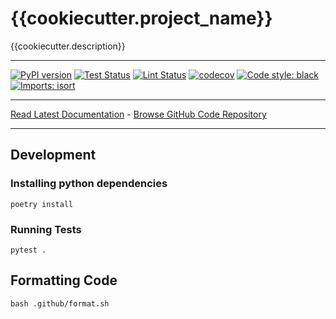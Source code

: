 # {{cookiecutter.project_name}}
{{cookiecutter.description}}
_________________

[![PyPI version](https://badge.fury.io/py/{{cookiecutter.project_name}}.svg)](http://badge.fury.io/py/{{cookiecutter.project_name}})
[![Test Status](https://github.com/{{cookiecutter.github_org}}/{{cookiecutter.project_name}}/workflows/Test/badge.svg?branch=develop)](https://github.com/{{cookiecutter.github_org}}/{{cookiecutter.project_name}}/actions?query=workflow%3ATest)
[![Lint Status](https://github.com/{{cookiecutter.github_org}}/{{cookiecutter.project_name}}/workflows/Lint/badge.svg?branch=develop)](https://github.com/{{cookiecutter.github_org}}/{{cookiecutter.project_name}}/actions?query=workflow%3ALint)
[![codecov](https://codecov.io/gh/{{cookiecutter.github_org}}/{{cookiecutter.project_name}}/branch/main/graph/badge.svg)](https://codecov.io/gh/{{cookiecutter.github_org}}/{{cookiecutter.project_name}})
[![Code style: black](https://img.shields.io/badge/code%20style-black-000000.svg)](https://github.com/psf/black)
[![Imports: isort](https://img.shields.io/badge/%20imports-isort-%231674b1?style=flat&labelColor=ef8336)](https://timothycrosley.github.io/isort/)
_________________

[Read Latest Documentation](https://{{cookiecutter.github_org}}.github.io/{{cookiecutter.project_name}}/) - [Browse GitHub Code Repository](https://github.com/{{cookiecutter.github_org}}/{{cookiecutter.project_name}}/)
_________________

## Development

### Installing python dependencies
```shell
poetry install
```

### Running Tests
```shell
pytest .
```

## Formatting Code
```shell
bash .github/format.sh
```
